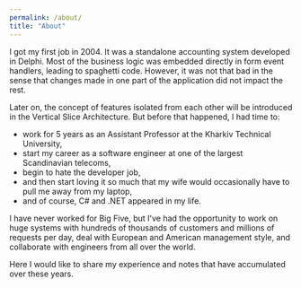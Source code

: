 ```yaml
---
permalink: /about/
title: "About"
---
```


I got my first job in 2004. It was a standalone accounting system developed in Delphi. Most of the business logic was embedded directly in form event handlers, leading to spaghetti code. However, it was not that bad in the sense that changes made in one part of the application did not impact the rest.

Later on, the concept of features isolated from each other will be introduced in the Vertical Slice Architecture. But before that happened, I had time to:

* work for 5 years as an Assistant Professor at the Kharkiv Technical University,
* start my career as a software engineer at one of the largest Scandinavian telecoms,
* begin to hate the developer job,
* and then start loving it so much that my wife would occasionally have to pull me away from my laptop,
* and of course, C# and .NET appeared in my life.

I have never worked for Big Five, but I've had the opportunity to work on huge systems with hundreds of thousands of customers and millions of requests per day, deal with European and American management style, and collaborate with engineers from all over the world.

Here I would like to share my experience and notes that have accumulated over these years.